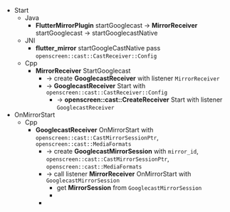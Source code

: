 - Start
	- Java
		- **FlutterMirrorPlugin** startGooglecast -> **MirrorReceiver** startGooglecast -> startGooglecastNative
	- JNI
		- **flutter_mirror** startGoogleCastNative pass `openscreen::cast::CastReceiver::Config`
	- Cpp
		- **MirrorReceiver** StartGooglecast
			- -> create **GooglecastReceiver** with listener `MirrorReceiver`
			- -> **GooglecastReceiver** Start with `openscreen::cast::CastReceiver::Config`
				- -> **openscreen::cast::CreateReceiver** Start with listener `GooglecastReceiver`
- OnMirrorStart
	- Cpp
		- **GooglecastReceiver** OnMirrorStart with `openscreen::cast::CastMirrorSessionPtr`, `openscreen::cast::MediaFormats`
			- -> create **GooglecastMirrorSession** with `mirror_id`, `openscreen::cast::CastMirrorSessionPtr`, `openscreen::cast::MediaFormats`
			- -> call listener **MirrorReceiver** OnMirrorStart with `GooglecastMirrorSession`
				- get **MirrorSession** from `GooglecastMirrorSession`
				-
			-